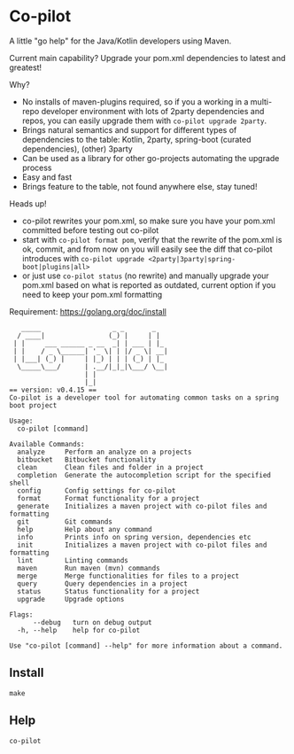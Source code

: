 # Co-pilot
A little "go help" for the Java/Kotlin developers using Maven.

Current main capability? 
Upgrade your pom.xml dependencies to latest and greatest! 

Why?
- No installs of maven-plugins required, so if you a working in a multi-repo developer environment with lots of 2party dependencies and repos, you can easily upgrade them with `co-pilot upgrade 2party`. 
- Brings natural semantics and support for different types of dependencies to the table: Kotlin, 2party, spring-boot (curated dependencies), (other) 3party   
- Can be used as a library for other go-projects automating the upgrade process
- Easy and fast
- Brings feature to the table, not found anywhere else, stay tuned!

Heads up!
- co-pilot rewrites your pom.xml, so make sure you have your pom.xml committed before testing out co-pilot
- start with `co-pilot format pom`, verify that the rewrite of the pom.xml is ok, commit, and from now on you will easily see the diff that co-pilot introduces with ```co-pilot upgrade <2party|3party|spring-boot|plugins|all>```
- or just use  `co-pilot status` (no rewrite) and manually upgrade your pom.xml based on what is reported as outdated, current option if you need to keep your pom.xml formatting
  
Requirement: https://golang.org/doc/install

```shell script
   _____                  _ _       _
  / ____|                (_) |     | |
 | |     ___ ______ _ __  _| | ___ | |_
 | |    / _ \______| '_ \| | |/ _ \| __|
 | |___| (_) |     | |_) | | | (_) | |_
  \_____\___/      | .__/|_|_|\___/ \__|
                   | |
                   |_|
== version: v0.4.15 ==
Co-pilot is a developer tool for automating common tasks on a spring boot project

Usage:
  co-pilot [command]

Available Commands:
  analyze     Perform an analyze on a projects
  bitbucket   Bitbucket functionality
  clean       Clean files and folder in a project
  completion  Generate the autocompletion script for the specified shell
  config      Config settings for co-pilot
  format      Format functionality for a project
  generate    Initializes a maven project with co-pilot files and formatting
  git         Git commands
  help        Help about any command
  info        Prints info on spring version, dependencies etc
  init        Initializes a maven project with co-pilot files and formatting
  lint        Linting commands
  maven       Run maven (mvn) commands
  merge       Merge functionalities for files to a project
  query       Query dependencies in a project
  status      Status functionality for a project
  upgrade     Upgrade options

Flags:
      --debug   turn on debug output
  -h, --help    help for co-pilot

Use "co-pilot [command] --help" for more information about a command.
```

## Install
```shell script
make
```

## Help
```shell script
co-pilot
```

